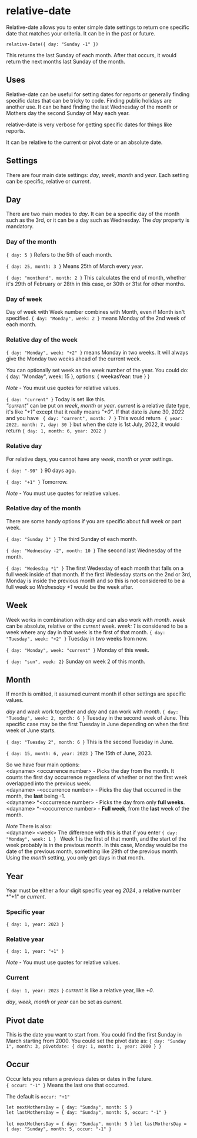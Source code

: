 # relative-date

Relative-date allows you to enter simple date settings to return one specific date that matches your criteria. It can be in the past or future.

``
relative-Date({ day: "Sunday -1" })
``

This returns the last Sunday of each month. After that occurs, it would return the next months last Sunday of the month.

## Uses
Relative-date can be useful for setting dates for reports or generally finding specific dates that can be tricky to code. Finding public holidays are another use. It can be hard finding the last Wednesday of the month or Mothers day the second Sunday of May each year.

relative-date is very verbose for getting specific dates for things like reports.

It can be relative to the current or pivot date or an absolute date.

## Settings
There are four main date settings: *day*, *week*, *month* and *year*.
Each setting can be specific, relative or *current*.

## Day
There are two main modes to *day*. It can be a specific day of the month such as the 3rd, or it can be a day such as Wednesday.
The *day* property is mandatory.

### Day of the month
``
{ day: 5 }
``
Refers to the 5th of each month.

``{ day: 25, month: 3 }``
Means 25th of March every year.

``
{ day: "monthend", month: 2 }
``
This calculates the end of month, whether it's 29th of February or 28th in this case, or 30th or 31st for other months.




### Day of week
Day of week with Week number combines with Month, even if Month isn't specified.
``
{ day: "Monday", week: 2 }
``
means Monday of the 2nd week of each month.

### Relative day of the week
``
{ day: "Monday", week: "+2" }
``
means Monday in two weeks. It will always give the Monday two weeks ahead of the current week.

You can optionally set week as the week number of the year. You could do:
{ day: "Monday", week: 15 }, options: { weekasYear: true } }

*Note* - You must use quotes for relative values.

``
{ day: "current" }
``
Today is set like this. \
*"current"* can be put on *week*, *month* or *year*. *current* is a relative date type, it's like *"+1"* except that it really means *"+0"*.
If that date is June 30, 2022 and you have `` { day: "current", month: 7 }`` This would return `` { year: 2022, month: 7, day: 30 }`` but when the date is 1st July, 2022, it would return ``{ day: 1, month: 6, year: 2022 } ``


### Relative day
For relative days, you cannot have any *week*, *month* or *year* settings.

``
{ day: "-90" }
``
90 days ago.

``
{ day: "+1" }
``
Tomorrow.

*Note* - You must use quotes for relative values.

### Relative day of the month
There are some handy options if you are specific about full week or part week.

``
{ day: "Sunday 3" }
``
The third Sunday of each month.

``
{ day: "Wednesday -2", month: 10 }
``
The second last Wednesday of the month.

``
{ day: "Wedesday *1" }
``
The first Wedesday of each month that falls on a full week inside of that month. If the first Wedesday starts on the 2nd or 3rd, Monday is inside the previous month and so this is not considered to be a full week so _Wednesday *1_ would be the week after.

## Week
Week works in combination with *day* and can also work with *month*. *week* can be absolute, relative or the *current* week.
*week: 1* is considered to be a week where any day in that week is the first of that month.
``{ day: "Tuesday", week: "+2" }``
Tuesday in two weeks from now.

``{ day: "Monday", week: "current" }``
Monday of this week.

``
{ day: "sun", week: 2}
``
Sunday on week 2 of this month.




## Month
If month is omitted, it assumed current month if other settings are specific values.

*day* and *week* work together and *day* and can work with *month*.
``{ day: "Tuesday", week: 2, month: 6 }``
Tuesday in the second week of June. This specific case may be the first Tuesday in June depending on when the first week of June starts.

``{ day: "Tuesday 2", month: 6 }``
This is the second Tuesday in June.

``{ day: 15, month: 6, year: 2023 }``
The 15th of June, 2023.

So we have four main options: \
\<dayname\> \<occurrence number\> - Picks the day from the month. It counts the first day occurrence regardless of whether or not the first week overlapped into the previous week. \
\<dayname\> -\<occurrence number\> - Picks the day that occurred in the month, the **last** being -1. \
\<dayname\> *\<occurrence number\> - Picks the day from only **full weeks**. \
\<dayname\> *-\<occurrence number\> - **Full week**, from the **last** week of the month.

*Note*
There is also: \
\<dayname\> \<week\>
The difference with this is that if you enter
``{ day: "Monday", week: 1 }
``
Week 1 is the first of that month, and the start of the week probably is in the previous month. In this case, Monday would be the date of the previous month, something like 29th of the previous month. Using the *month* setting, you only get days in that month.

## Year
Year must be either a four digit specific year eg *2024*, a relative number *"+1" or *current*.

### Specific year
``
{ day: 1, year: 2023 }
``

### Relative year
``
{ day: 1, year: "+1" }
``

*Note* - You must use quotes for relative values.

### Current
``
{ day: 1, year: 2023 }
``
*current* is like a relative year, like *+0*.


*day*, *week*, *month* or *year* can be set as *current*.



## Pivot date
This is the date you want to start from. You could find the first Sunday in March starting from 2000.
You could set the pivot date as:
``
{ day: "Sunday 1", month: 3, pivotdate: { day: 1, month: 1, year: 2000 } }
``




## Occur
Occur lets you return a previous dates or dates in the future. \
``
{ occur: "-1" }
``
Means the last one that occurred.

The default is ``occur: "+1"``

```
let nextMothersDay = { day: "Sunday", month: 5 }
let lastMothersDay = { day: "Sunday", month: 5, occur: "-1" }
```


``
let nextMothersDay = { day: "Sunday", month: 5 }
``
``
let lastMothersDay = { day: "Sunday", month: 5, occur: "-1" }
``


